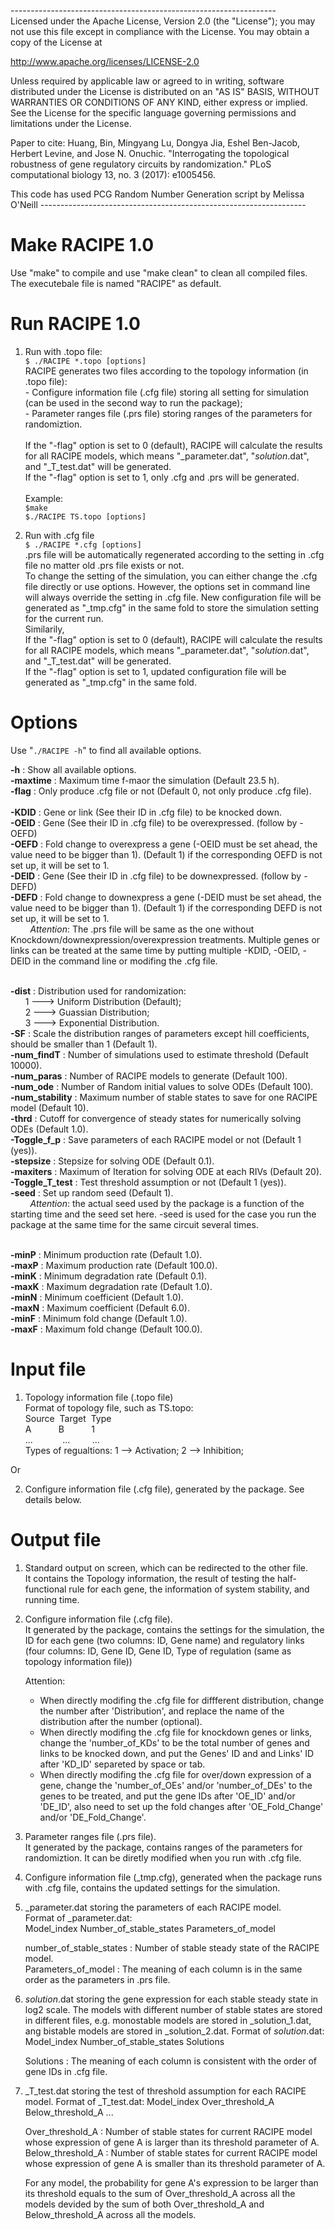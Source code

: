 ------------------------------------------------------------------<br />
Licensed under the Apache License, Version 2.0 (the "License");
you may not use this file except in compliance with the License.
You may obtain a copy of the License at

http://www.apache.org/licenses/LICENSE-2.0

Unless required by applicable law or agreed to in writing, software
distributed under the License is distributed on an "AS IS" BASIS,
WITHOUT WARRANTIES OR CONDITIONS OF ANY KIND, either express or implied.
See the License for the specific language governing permissions and
limitations under the License.
 
Paper to cite:
Huang, Bin, Mingyang Lu, Dongya Jia, Eshel Ben-Jacob, Herbert Levine, and Jose N. Onuchic. "Interrogating the topological robustness of gene regulatory circuits by randomization." PLoS computational biology 13, no. 3 (2017): e1005456.

This code has used PCG Random Number Generation script by Melissa O'Neill
------------------------------------------------------------------<br />

# Make RACIPE 1.0
Use "make" to compile and use "make clean" to clean all compiled files. The executebale file is named "RACIPE" as default.

# Run RACIPE 1.0
  1. Run with .topo file:<br />
    `$ ./RACIPE *.topo [options]`<br />
    RACIPE generates two files according to the topology information (in .topo file):<br />
    - Configure information file (.cfg file) storing all setting for simulation (can be used in the second way to run the package);<br />
    - Parameter ranges file (.prs file) storing ranges of the parameters for randomiztion.<br /><br />
    If the "-flag" option is set to 0 (default), RACIPE will calculate the results for all RACIPE models, which means "_parameter.dat", "_solution_.dat", and "_T_test.dat" will be generated. <br />
    If the "-flag" option is set to 1, only .cfg and .prs will be generated. <br /><br />
    Example:<br />
    `$make`<br />
    `$./RACIPE TS.topo [options]`<br />

  2. Run with .cfg file<br />
    `$ ./RACIPE *.cfg [options]`<br />
    .prs file will be automatically regenerated according to the setting in .cfg file no matter old .prs file exists or not.<br />
    To change the setting of the simulation, you can either change the .cfg file directly or use options. However, the options set in command line will always override the setting in .cfg file. New configuration file will be generated as "_tmp.cfg" in the same fold to store the simulation setting for the current run. <br />
    Similarily,<br />
    If the "-flag" option is set to 0 (default), RACIPE will calculate the results for all RACIPE models, which means "_parameter.dat", "_solution_.dat", and "_T_test.dat" will be generated. <br />
    If the "-flag" option is set to 1, updated configuration file will be generated as "_tmp.cfg" in the same fold. <br />

# Options
Use "`./RACIPE -h`" to find all available options.<br />

**-h**													: Show all available options.<br />
**-maxtime**       : Maximum time f-maor the simulation (Default 23.5 h).<br />
**-flag**          : Only produce .cfg file or not (Default 0, not only produce .cfg file).<br /><br />
**-KDID**          : Gene or link (See their ID in .cfg file) to be knocked down. <br />
**-OEID**          : Gene (See their ID in .cfg file) to be overexpressed. (follow by -OEFD)<br />
**-OEFD**          : Fold change to overexpress a gene (-OEID must be set ahead, the value need to be bigger than 1). (Default 1) if the corresponding OEFD is not set up, it will be set to 1.<br />
**-DEID**          : Gene (See their ID in .cfg file) to be downexpressed. (follow by -DEFD)<br />
**-DEFD**          : Fold change to downexpress a gene (-DEID must be set ahead, the value need to be bigger than 1). (Default 1) if the corresponding DEFD is not set up, it will be set to 1.<br />
&nbsp;&nbsp;&nbsp;&nbsp;&nbsp;&nbsp;&nbsp;&nbsp;*Attention*: The .prs file will be same as the one without Knockdown/downexpression/overexpression treatments. Multiple genes or links can be treated at the same time by putting multiple -KDID, -OEID, -DEID in the command line or modifing the .cfg file. <br /><br />

**-dist**          : Distribution used for randomization:<br />
&nbsp;&nbsp;&nbsp;&nbsp;&nbsp;                 1 ---> Uniform Distribution (Default);<br />
&nbsp;&nbsp;&nbsp;&nbsp;&nbsp;                 2 ---> Guassian Distribution;<br />
&nbsp;&nbsp;&nbsp;&nbsp;&nbsp;                 3 ---> Exponential Distribution.<br />
**-SF**            : Scale the distribution ranges of parameters except hill coefficients, should be smaller than 1 (Default 1).<br />
**-num_findT**     : Number of simulations used to estimate threshold (Default 10000).<br />
**-num_paras**     : Number of RACIPE models to generate (Default 100).<br />
**-num_ode**       : Number of Random initial values to solve ODEs (Default 100).<br />
**-num_stability** : Maximum number of stable states to save for one RACIPE model (Default 10).<br />
**-thrd**          : Cutoff for convergence of steady states for numerically solving ODEs (Default 1.0).<br />
**-Toggle_f_p**    : Save parameters of each RACIPE model or not (Default 1 (yes)).<br />
**-stepsize**      : Stepsize for solving ODE (Default 0.1).<br />
**-maxiters**      : Maximum of Iteration for solving ODE at each RIVs (Default 20).<br />
**-Toggle_T_test** : Test threshold assumption or not (Default 1 (yes)).<br />
**-seed**          : Set up random seed (Default 1). <br />
&nbsp;&nbsp;&nbsp;&nbsp;&nbsp;&nbsp;&nbsp;&nbsp;*Attention*: the actual seed used by the package is a function of the starting time and the seed set here. -seed is used for the case you run the package at the same time for the same circuit several times. <br /><br />

**-minP**         : Minimum production  rate (Default 1.0).<br />
**-maxP**          : Maximum production  rate (Default 100.0).<br />
**-minK**          : Minimum degradation rate (Default 0.1).<br />
**-maxK**          : Maximum degradation rate (Default 1.0).<br />
**-minN**          : Minimum coefficient (Default 1.0).<br />
**-maxN**          : Maximum coefficient (Default 6.0).<br />
**-minF**          : Minimum fold change (Default 1.0).<br />
**-maxF**          : Maximum fold change (Default 100.0).<br />

# Input file
  1. Topology information file (.topo file)<br />
     Format of topology file, such as TS.topo:<br />
					Source&nbsp;&nbsp;Target&nbsp;&nbsp;Type<br />
     A&nbsp;&nbsp;&nbsp;&nbsp;&nbsp;&nbsp;&nbsp;&nbsp;&nbsp;&nbsp;&nbsp;B&nbsp;&nbsp;&nbsp;&nbsp;&nbsp;&nbsp;&nbsp;&nbsp;&nbsp;&nbsp;&nbsp;1<br />
     ...&nbsp;&nbsp;&nbsp;&nbsp;&nbsp;&nbsp;&nbsp;&nbsp;&nbsp;&nbsp;&nbsp;&nbsp;...&nbsp;&nbsp;&nbsp;&nbsp;&nbsp;&nbsp;&nbsp;&nbsp;&nbsp;...<br />
					Types of regualtions: 1 --> Activation; 2 --> Inhibition;<br />

  Or<br />

  2. Configure information file (.cfg file), generated by the package. See details below.<br />

# Output file
  1. Standard output on screen, which can be redirected to the other file.<br />
     It contains the Topology information, the result of testing the half-functional rule for each gene, the information of system stability, and running time.<br />

  2. Configure information file (.cfg file).<br />
     It generated by the package, contains the settings for the simulation, the ID for each gene (two columns: ID, Gene name) and regulatory links (four columns: ID, Gene ID, Gene ID, Type of regulation (same as topology information file))<br /> 

     Attention:<br />
     - When directly modifing the .cfg file for diffferent distribution, change the number after 'Distribution', and replace the name of the distribution after the number (optional).<br />
     - When directly modifing the .cfg file for knockdown genes or links, change the 'number_of_KDs' to be the total number of genes and links to be knocked down, and put the Genes' ID and and Links' ID after 'KD_ID' separeted by space or tab.<br />
     - When directly modifing the .cfg file for over/down expression of a gene, change the 'number_of_OEs' and/or 'number_of_DEs' to the genes to be treated, and put the gene IDs after 'OE_ID' and/or 'DE_ID', also need to set up the fold changes after 'OE_Fold_Change' and/or 'DE_Fold_Change'.<br />

  3. Parameter ranges file (.prs file). <br />
     It generated by the package, contains ranges of the parameters for randomiztion. It can be diretly modified when you run with .cfg file.<br />

  4. Configure information file (_tmp.cfg), generated when the package runs with .cfg file, contains the updated settings for the simulation.<br />
  
  5. _parameter.dat storing the parameters of each RACIPE model.<br />
     Format of _parameter.dat:<br />
     Model_index Number_of_stable_states Parameters_of_model<br />

     number_of_stable_states            : Number of stable steady state of the RACIPE model.<br />
     Parameters_of_model                : The meaning of each column is in the same order as the parameters in .prs file.<br />

  6. _solution_.dat storing the gene expression for each stable steady state in log2 scale.
     The models with different number of stable states are stored in different files, e.g. monostable models are stored in _solution_1.dat, ang bistable models are stored in _solution_2.dat.
     Format of _solution_.dat:
     Model_index Number_of_stable_states Solutions

     Solutions               : The meaning of each column is consistent with the order of gene IDs in .cfg file.

  7. _T_test.dat storing the test of threshold assumption for each RACIPE model.
     Format of _T_test.dat:
     Model_index Over_threshold_A Below_threshold_A ... 

     Over_threshold_A  : Number of stable states for current RACIPE model whose expression of gene A is larger than its threshold parameter of A.
     Below_threshold_A : Number of stable states for current RACIPE model whose expression of gene A is smaller than its threshold parameter of A.

     For any model, the probability for gene A's expression to be larger than its threshold equals to the sum of Over_threshold_A across all the models devided by the sum of both Over_threshold_A and Below_threshold_A across all the models.
